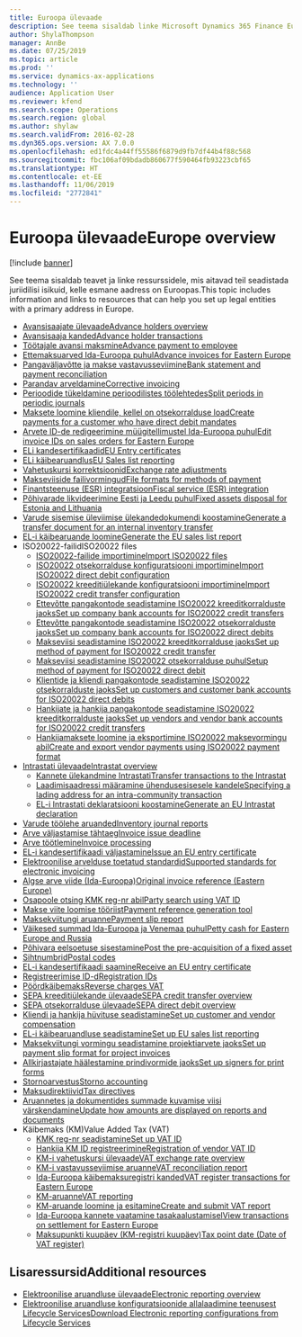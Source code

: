 ```yaml
---
title: Euroopa ülevaade
description: See teema sisaldab linke Microsoft Dynamics 365 Finance Euroopa dokumentatsiooni ressurssidele.
author: ShylaThompson
manager: AnnBe
ms.date: 07/25/2019
ms.topic: article
ms.prod: ''
ms.service: dynamics-ax-applications
ms.technology: ''
audience: Application User
ms.reviewer: kfend
ms.search.scope: Operations
ms.search.region: global
ms.author: shylaw
ms.search.validFrom: 2016-02-28
ms.dyn365.ops.version: AX 7.0.0
ms.openlocfilehash: ed1fdc4a44ff55586f6879d9fb7df44b4f88c568
ms.sourcegitcommit: fbc106af09bdadb860677f590464fb93223cbf65
ms.translationtype: HT
ms.contentlocale: et-EE
ms.lasthandoff: 11/06/2019
ms.locfileid: "2772841"
---
```

# <a name="europe-overview"></a><span data-ttu-id="10fa4-103">Euroopa ülevaade</span><span class="sxs-lookup"><span data-stu-id="10fa4-103">Europe overview</span></span>

[!include [banner](../includes/banner.md)]

<span data-ttu-id="10fa4-104">See teema sisaldab teavet ja linke ressurssidele, mis aitavad teil seadistada juriidilisi isikuid, kelle esmane aadress on Euroopas.</span><span class="sxs-lookup"><span data-stu-id="10fa4-104">This topic includes information and links to resources that can help you set up legal entities with a primary address in Europe.</span></span> 

- [<span data-ttu-id="10fa4-105">Avansisaajate ülevaade</span><span class="sxs-lookup"><span data-stu-id="10fa4-105">Advance holders overview</span></span>](emea-advance-holders.md)
 - [<span data-ttu-id="10fa4-106">Avansisaaja kanded</span><span class="sxs-lookup"><span data-stu-id="10fa4-106">Advance holder transactions</span></span>](emea-advance-holders-transactions.md)
 - [<span data-ttu-id="10fa4-107">Töötajale avansi maksmine</span><span class="sxs-lookup"><span data-stu-id="10fa4-107">Advance payment to employee</span></span>](tasks/advance-payment-employee.md)
- [<span data-ttu-id="10fa4-108">Ettemaksuarved Ida-Euroopa puhul</span><span class="sxs-lookup"><span data-stu-id="10fa4-108">Advance invoices for Eastern Europe</span></span>](emea-advance-invoice.md)
- [<span data-ttu-id="10fa4-109">Pangaväljavõtte ja makse vastavusseviimine</span><span class="sxs-lookup"><span data-stu-id="10fa4-109">Bank statement and payment reconciliation</span></span>](emea-bank-reconciliation.md)
- [<span data-ttu-id="10fa4-110">Parandav arveldamine</span><span class="sxs-lookup"><span data-stu-id="10fa4-110">Corrective invoicing</span></span>](emea-corrective-invoice.md)
- [<span data-ttu-id="10fa4-111">Perioodide tükeldamine perioodilistes töölehtedes</span><span class="sxs-lookup"><span data-stu-id="10fa4-111">Split periods in periodic journals</span></span>](emea-create-post-periodic-journals.md)
- [<span data-ttu-id="10fa4-112">Maksete loomine kliendile, kellel on otsekorralduse load</span><span class="sxs-lookup"><span data-stu-id="10fa4-112">Create payments for a customer who have direct debit mandates</span></span>](tasks/create-payments-customers-who-have-direct-debit-mandates.md)
- [<span data-ttu-id="10fa4-113">Arvete ID-de redigeerimine müügitellimustel Ida-Euroopa puhul</span><span class="sxs-lookup"><span data-stu-id="10fa4-113">Edit invoice IDs on sales orders for Eastern Europe</span></span>](emea-edit-invoice-id-sales-orders.md)
- [<span data-ttu-id="10fa4-114">ELi kandesertifikaadid</span><span class="sxs-lookup"><span data-stu-id="10fa4-114">EU Entry certificates</span></span>](emea-entry-certificates.md)
- [<span data-ttu-id="10fa4-115">ELi käibearuandlus</span><span class="sxs-lookup"><span data-stu-id="10fa4-115">EU Sales list reporting</span></span>](emea-eu-sales-list.md)
- [<span data-ttu-id="10fa4-116">Vahetuskursi korrektsioonid</span><span class="sxs-lookup"><span data-stu-id="10fa4-116">Exchange rate adjustments</span></span>](emea-exchange-rate-adjustments.md)
- [<span data-ttu-id="10fa4-117">Makseviiside failivormingud</span><span class="sxs-lookup"><span data-stu-id="10fa4-117">File formats for methods of payment</span></span>](emea-select-file-formats-for-the-method-of-payments.md)
- [<span data-ttu-id="10fa4-118">Finantsteenuse (ESR) integratsioon</span><span class="sxs-lookup"><span data-stu-id="10fa4-118">Fiscal service (ESR) integration</span></span>](emea-fiscal-service-integration.md)
- [<span data-ttu-id="10fa4-119">Põhivarade likvideerimine Eesti ja Leedu puhul</span><span class="sxs-lookup"><span data-stu-id="10fa4-119">Fixed assets disposal for Estonia and Lithuania</span></span>](emea-credit-note-reverse-fixed-asset-sale.md)
- [<span data-ttu-id="10fa4-120">Varude sisemise üleviimise ülekandedokumendi koostamine</span><span class="sxs-lookup"><span data-stu-id="10fa4-120">Generate a transfer document for an internal inventory transfer</span></span>](tasks/transfer-document-internal-inventory-transfer.md)
- [<span data-ttu-id="10fa4-121">EL-i käibearuande loomine</span><span class="sxs-lookup"><span data-stu-id="10fa4-121">Generate the EU sales list report</span></span>](tasks/eur-00011-eu-sales-list-report.md)
- <span data-ttu-id="10fa4-122">ISO20022-failid</span><span class="sxs-lookup"><span data-stu-id="10fa4-122">ISO20022 files</span></span>
  - [<span data-ttu-id="10fa4-123">ISO20022-failide importimine</span><span class="sxs-lookup"><span data-stu-id="10fa4-123">Import ISO20022 files</span></span>](emea-ISO20022-file-formats.md)
  - [<span data-ttu-id="10fa4-124">ISO20022 otsekorralduse konfiguratsiooni importimine</span><span class="sxs-lookup"><span data-stu-id="10fa4-124">Import ISO20022 direct debit configuration</span></span>](tasks/import-iso20022-direct-debit-configuration.md)
  - [<span data-ttu-id="10fa4-125">ISO20022 kreeditiülekande konfiguratsiooni importimine</span><span class="sxs-lookup"><span data-stu-id="10fa4-125">Import ISO20022 credit transfer configuration</span></span>](tasks/import-iso20022-credit-transfer-configuration.md)
  - [<span data-ttu-id="10fa4-126">Ettevõtte pangakontode seadistamine ISO20022 kreeditkorralduste jaoks</span><span class="sxs-lookup"><span data-stu-id="10fa4-126">Set up company bank accounts for ISO20022 credit transfers</span></span>](tasks/set-up-company-bank-accounts-iso20022-credit-transfers.md)
  - [<span data-ttu-id="10fa4-127">Ettevõtte pangakontode seadistamine ISO20022 otsekorralduste jaoks</span><span class="sxs-lookup"><span data-stu-id="10fa4-127">Set up company bank accounts for ISO20022 direct debits</span></span>](tasks/set-up-company-bank-accounts-iso20022-direct-debits.md)
  - [<span data-ttu-id="10fa4-128">Makseviisi seadistamine ISO20022 kreeditkorralduse jaoks</span><span class="sxs-lookup"><span data-stu-id="10fa4-128">Set up method of payment for ISO20022 credit transfer</span></span>](tasks/set-up-method-payment-iso20022-credit-transfer.md)
  - [<span data-ttu-id="10fa4-129">Makseviisi seadistamine ISO20022 otsekorralduse puhul</span><span class="sxs-lookup"><span data-stu-id="10fa4-129">Setup method of payment for ISO20022 direct debit</span></span>](tasks/setup-method-payment-iso20022-direct-debit.md)
  - [<span data-ttu-id="10fa4-130">Klientide ja kliendi pangakontode seadistamine ISO20022 otsekorralduste jaoks</span><span class="sxs-lookup"><span data-stu-id="10fa4-130">Set up customers and customer bank accounts for ISO20022 direct debits</span></span>](tasks/set-up-bank-accounts-iso20022-direct-debits.md)
  - [<span data-ttu-id="10fa4-131">Hankijate ja hankija pangakontode seadistamine ISO20022 kreeditkorralduste jaoks</span><span class="sxs-lookup"><span data-stu-id="10fa4-131">Set up vendors and vendor bank accounts for ISO20022 credit transfers</span></span>](tasks/set-up-vendor-iso20022-credit-transfers.md)
  - [<span data-ttu-id="10fa4-132">Hankijamaksete loomine ja eksportimine ISO20022 maksevormingu abil</span><span class="sxs-lookup"><span data-stu-id="10fa4-132">Create and export vendor payments using ISO20022 payment format</span></span>](tasks/create-export-vendor-payments-iso20022-payment-format.md)
- [<span data-ttu-id="10fa4-133">Intrastati ülevaade</span><span class="sxs-lookup"><span data-stu-id="10fa4-133">Intrastat overview</span></span>](emea-intrastat.md)
  - [<span data-ttu-id="10fa4-134">Kannete ülekandmine Intrastati</span><span class="sxs-lookup"><span data-stu-id="10fa4-134">Transfer transactions to the Intrastat</span></span>](tasks/transfer-transactions-intrastat.md)
  - [<span data-ttu-id="10fa4-135">Laadimisaadressi määramine ühendusesisesele kandele</span><span class="sxs-lookup"><span data-stu-id="10fa4-135">Specifying a lading address for an intra-community transaction</span></span>](tasks/eur-00002-specify-lading-address-intra-community.md)
  - [<span data-ttu-id="10fa4-136">EL-i Intrastati deklaratsiooni koostamine</span><span class="sxs-lookup"><span data-stu-id="10fa4-136">Generate an EU Intrastat declaration</span></span>](tasks/eur-00002-eu-intrastat-declaration.md)
- [<span data-ttu-id="10fa4-137">Varude töölehe aruanded</span><span class="sxs-lookup"><span data-stu-id="10fa4-137">Inventory journal reports</span></span>](emea-set-up-report-inventory-journal-names.md)
- [<span data-ttu-id="10fa4-138">Arve väljastamise tähtaeg</span><span class="sxs-lookup"><span data-stu-id="10fa4-138">Invoice issue deadline</span></span>](emea-invoice-issue-deadline.md)
- [<span data-ttu-id="10fa4-139">Arve töötlemine</span><span class="sxs-lookup"><span data-stu-id="10fa4-139">Invoice processing</span></span>](emea-invoice-processing.md)
- [<span data-ttu-id="10fa4-140">EL-i kandesertifikaadi väljastamine</span><span class="sxs-lookup"><span data-stu-id="10fa4-140">Issue an EU entry certificate</span></span>](tasks/eur-00012-issue-eu-entry-certificate.md)
- [<span data-ttu-id="10fa4-141">Elektroonilise arvelduse toetatud standardid</span><span class="sxs-lookup"><span data-stu-id="10fa4-141">Supported standards for electronic invoicing</span></span>](emea-oioubl-standards-electronic-invoicing.md)
- [<span data-ttu-id="10fa4-142">Algse arve viide (Ida-Euroopa)</span><span class="sxs-lookup"><span data-stu-id="10fa4-142">Original invoice reference (Eastern Europe)</span></span>](tasks/ee-00004-original-invoice-reference.md)
- [<span data-ttu-id="10fa4-143">Osapoole otsing KMK reg-nr abil</span><span class="sxs-lookup"><span data-stu-id="10fa4-143">Party search using VAT ID</span></span>](tasks/eur-00015-party-search-vat-id.md)
- [<span data-ttu-id="10fa4-144">Makse viite loomise tööriist</span><span class="sxs-lookup"><span data-stu-id="10fa4-144">Payment reference generation tool</span></span>](tasks/ee-00015-payment-reference-generation-tool.md)
- [<span data-ttu-id="10fa4-145">Maksekviitungi aruanne</span><span class="sxs-lookup"><span data-stu-id="10fa4-145">Payment slip report</span></span>](emea-eur-payment-slip-report-giro.md)
- [<span data-ttu-id="10fa4-146">Väikesed summad Ida-Euroopa ja Venemaa puhul</span><span class="sxs-lookup"><span data-stu-id="10fa4-146">Petty cash for Eastern Europe and Russia</span></span>](emea-petty-cash.md)
- [<span data-ttu-id="10fa4-147">Põhivara eelsoetuse sisestamine</span><span class="sxs-lookup"><span data-stu-id="10fa4-147">Post the pre-acquisition of a fixed asset</span></span>](emea-pre-acquisition-acquisition-fixed-asset.md)
- [<span data-ttu-id="10fa4-148">Sihtnumbrid</span><span class="sxs-lookup"><span data-stu-id="10fa4-148">Postal codes</span></span>](emea-import-create-postal-codes-manually.md)
- [<span data-ttu-id="10fa4-149">EL-i kandesertifikaadi saamine</span><span class="sxs-lookup"><span data-stu-id="10fa4-149">Receive an EU entry certificate</span></span>](tasks/eur-00012-receive-eu-entry-certificate.md)
- [<span data-ttu-id="10fa4-150">Registreerimise ID-d</span><span class="sxs-lookup"><span data-stu-id="10fa4-150">Registration IDs</span></span>](emea-registration-ids.md)
- [<span data-ttu-id="10fa4-151">Pöördkäibemaks</span><span class="sxs-lookup"><span data-stu-id="10fa4-151">Reverse charges VAT</span></span>](emea-reverse-charge.md)
- [<span data-ttu-id="10fa4-152">SEPA kreeditiülekande ülevaade</span><span class="sxs-lookup"><span data-stu-id="10fa4-152">SEPA credit transfer overview</span></span>](../accounts-payable/sepa-credit-transfer.md)
- [<span data-ttu-id="10fa4-153">SEPA otsekorralduse ülevaade</span><span class="sxs-lookup"><span data-stu-id="10fa4-153">SEPA direct debit overview</span></span>](../accounts-receivable/sepa-direct-debit-overview.md)
- [<span data-ttu-id="10fa4-154">Kliendi ja hankija hüvituse seadistamine</span><span class="sxs-lookup"><span data-stu-id="10fa4-154">Set up customer and vendor compensation</span></span>](emea-compensation-customer-vendor-transactions.md)
- [<span data-ttu-id="10fa4-155">EL-i käibearuandluse seadistamine</span><span class="sxs-lookup"><span data-stu-id="10fa4-155">Set up EU sales list reporting</span></span>](tasks/eur-00011-eu-sales-list-reporting.md)
- [<span data-ttu-id="10fa4-156">Maksekviitungi vormingu seadistamine projektiarvete jaoks</span><span class="sxs-lookup"><span data-stu-id="10fa4-156">Set up payment slip format for project invoices</span></span>](tasks/set-up-payment-slip-format-project-invoices.md)
- [<span data-ttu-id="10fa4-157">Allkirjastajate häälestamine prindivormide jaoks</span><span class="sxs-lookup"><span data-stu-id="10fa4-157">Set up signers for print forms</span></span>](emea-set-up-signers-for-printing-forms.md)
- [<span data-ttu-id="10fa4-158">Stornoarvestus</span><span class="sxs-lookup"><span data-stu-id="10fa4-158">Storno accounting</span></span>](emea-storno.md)
- [<span data-ttu-id="10fa4-159">Maksudirektiivid</span><span class="sxs-lookup"><span data-stu-id="10fa4-159">Tax directives</span></span>](emea-tax-directives.md)
- [<span data-ttu-id="10fa4-160">Aruannetes ja dokumentides summade kuvamise viisi värskendamine</span><span class="sxs-lookup"><span data-stu-id="10fa4-160">Update how amounts are displayed on reports and documents</span></span>](emea-amount-printing-forms.md)
- <span data-ttu-id="10fa4-161">Käibemaks (KM)</span><span class="sxs-lookup"><span data-stu-id="10fa4-161">Value Added Tax (VAT)</span></span>
  - [<span data-ttu-id="10fa4-162">KMK reg-nr seadistamine</span><span class="sxs-lookup"><span data-stu-id="10fa4-162">Set up VAT ID</span></span>](tasks/eur-00015-vat-id.md)
  - [<span data-ttu-id="10fa4-163">Hankija KM ID registreerimine</span><span class="sxs-lookup"><span data-stu-id="10fa4-163">Registration of vendor VAT ID</span></span>](tasks/eur-00015-registration-vendor-vat-id.md)
  - [<span data-ttu-id="10fa4-164">KM-i vahetuskursi ülevaade</span><span class="sxs-lookup"><span data-stu-id="10fa4-164">VAT exchange rate overview</span></span>](emea-vat-exchange-rate.md)
  - [<span data-ttu-id="10fa4-165">KM-i vastavusseviimise aruanne</span><span class="sxs-lookup"><span data-stu-id="10fa4-165">VAT reconciliation report</span></span>](tasks/eur-00018-vat-reconciliation-report.md)
  - [<span data-ttu-id="10fa4-166">Ida-Euroopa käibemaksuregistri kanded</span><span class="sxs-lookup"><span data-stu-id="10fa4-166">VAT register transactions for Eastern Europe</span></span>](emea-vat-register-transactions.md)
  - [<span data-ttu-id="10fa4-167">KM-aruanne</span><span class="sxs-lookup"><span data-stu-id="10fa4-167">VAT reporting</span></span>](emea-vat-reporting.md)
  - [<span data-ttu-id="10fa4-168">KM-aruande loomine ja esitamine</span><span class="sxs-lookup"><span data-stu-id="10fa4-168">Create and submit VAT report</span></span>](tasks/create-submit-vat-report.md)
  - [<span data-ttu-id="10fa4-169">Ida-Euroopa kannete vaatamine tasakaalustamisel</span><span class="sxs-lookup"><span data-stu-id="10fa4-169">View transactions on settlement for Eastern Europe</span></span>](emea-transactions-settlement-form.md)
  - [<span data-ttu-id="10fa4-170">Maksupunkti kuupäev (KM-registri kuupäev)</span><span class="sxs-lookup"><span data-stu-id="10fa4-170">Tax point date (Date of VAT register)</span></span>](emea-tax-point-date.md)

## <a name="additional-resources"></a><span data-ttu-id="10fa4-171">Lisaressursid</span><span class="sxs-lookup"><span data-stu-id="10fa4-171">Additional resources</span></span>

- [<span data-ttu-id="10fa4-172">Elektroonilise aruandluse ülevaade</span><span class="sxs-lookup"><span data-stu-id="10fa4-172">Electronic reporting overview</span></span>](../../dev-itpro/analytics/general-electronic-reporting.md)
- [<span data-ttu-id="10fa4-173">Elektroonilise aruandluse konfiguratsioonide allalaadimine teenusest Lifecycle Services</span><span class="sxs-lookup"><span data-stu-id="10fa4-173">Download Electronic reporting configurations from Lifecycle Services</span></span>](../../dev-itpro/analytics/download-electronic-reporting-configuration-lcs.md)

